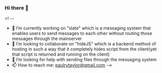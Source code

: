 ### Hi there 👋

<! --
- 🔭 I’m currently working on "slate" which is a messaging system that enables users to send messages to each other without routing those messages through the mainserver
- 👯 I’m looking to collaborate on "hideJS" which is a backend method of hosting in such a way that it completely hides script from the client(yet that script is returned and running on the client)
- 🤔 I’m looking for help with sending files through the messaging system
- 📫 How to reach me: paulrytaylor@gmail.com
-->
